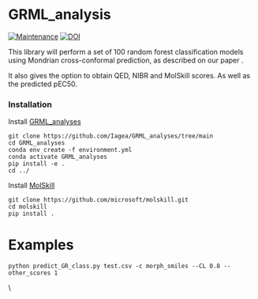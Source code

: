 # GRML_analysis

[![Maintenance](https://img.shields.io/badge/Maintained%3F-yes-blue.svg)](https://GitHub.com/iagea/GRML_analyses/graphs/commit-activity)
[![DOI](https://zenodo.org/badge/DOI/10.5281/zenodo.10051801.svg)](https://doi.org/10.5281/zenodo.10051801)

This library will perform a set of 100 random forest classification models using Mondrian cross-conformal prediction, as described on our paper [](). 

It also gives the option to obtain QED, NIBR and MolSkill scores. As well as the predicted pEC50.

### Installation

Install [GRML_analyses](https://github.com/Iagea/GRML_analyses)
```
git clone https://github.com/Iagea/GRML_analyses/tree/main
cd GRML_analyses
conda env create -f environment.yml
conda activate GRML_analyses
pip install -e .
cd ../
```

Install [MolSkill](https://github.com/microsoft/molskill/tree/main)
```
git clone https://github.com/microsoft/molskill.git
cd molskill
pip install .
```

# Examples

```
python predict_GR_class.py test.csv -c morph_smiles --CL 0.8 --other_scores 1
```
\